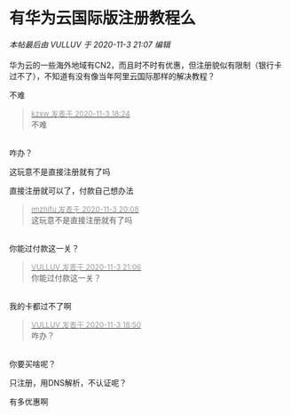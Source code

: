 # 有华为云国际版注册教程么


<i class="pstatus"> 本帖最后由 VULLUV 于 2020-11-3 21:07 编辑 </i><br />
<br />
华为云的一些海外地域有CN2，而且时不时有优惠，但注册貌似有限制（银行卡过不了），不知道有没有像当年阿里云国际那样的解决教程？

不难

<div class="quote"><blockquote><font size="2"><a href="https://www.hostloc.com/forum.php?mod=redirect&amp;goto=findpost&amp;pid=9397272&amp;ptid=761937" target="_blank"><font color="#999999">kzxw 发表于 2020-11-3 18:24</font></a></font><br />
不难</blockquote></div><br />
咋办？

这玩意不是直接注册就有了吗<br />


直接注册就可以了，付款自己想办法

<div class="quote"><blockquote><font size="2"><a href="https://www.hostloc.com/forum.php?mod=redirect&amp;goto=findpost&amp;pid=9397999&amp;ptid=761937" target="_blank"><font color="#999999">imzhifu 发表于 2020-11-3 20:08</font></a></font><br />
这玩意不是直接注册就有了吗</blockquote></div><br />
你能过付款这一关？

<div class="quote"><blockquote><font size="2"><a href="https://www.hostloc.com/forum.php?mod=redirect&amp;goto=findpost&amp;pid=9398320&amp;ptid=761937" target="_blank"><font color="#999999">VULLUV 发表于 2020-11-3 21:06</font></a></font><br />
你能过付款这一关？</blockquote></div><br />
我的卡都过不了啊

<div class="quote"><blockquote><font size="2"><a href="https://www.hostloc.com/forum.php?mod=redirect&amp;goto=findpost&amp;pid=9397445&amp;ptid=761937" target="_blank"><font color="#999999">VULLUV 发表于 2020-11-3 18:50</font></a></font><br />
咋办？</blockquote></div><br />
你要买啥呢？

只注册，用DNS解析，不认证呢？

有多优惠啊
